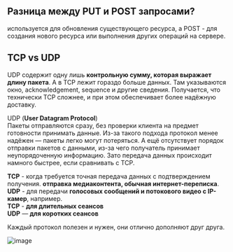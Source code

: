 <h2>Разница между PUT и POST запросами?</h2>  
  
используется для обновления существующего ресурса, а POST - для создания нового ресурса или выполнения других операций на сервере.

<h2>TCP vs UDP</h2>  

 UDP содержит одну лишь **контрольную сумму, которая выражает длину пакета**. А в TCP лежит гораздо больше данных. Там указываются окно, acknowledgement, sequence и другие сведения. Получается, что технически TCP сложнее, и при этом обеспечивает более надёжную доставку.  

UDP (**User Datagram Protocol**)  
Пакеты отправляются сразу, без проверки клиента на предмет готовности принимать данные. Из-за такого подхода протокол менее надёжен — пакеты легко могут потеряться. А ещё отсутствует порядок отправки пакетов с данными, из-за чего получатель принимает неупорядоченную информацию. Зато передача данных происходит намного быстрее, если сравнивать с TCP.  

**TCP** -  когда требуется точная передача данных с подтверждением получения. **отправка медиаконтента, обычная интернет-переписка**.  
**UDP** - для передачи **голосовых сообщений и потокового видео с IP-камер**, например.  
**TCP** - **для длительных сеансов**  
**UDP** — **для коротких сеансов**  

Каждый протокол полезен и нужен, они отлично дополняют друг друга.  

 ![image](https://github.com/AntonGitCode/FEFAQ/assets/117078390/0d921b63-db94-43d0-9f07-b4c26bdb61f0)

